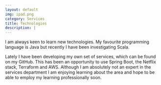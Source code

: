 ```yaml
---
layout: default
img: ipad.png
category: Services
title: Technologies
description: |
---
```

I am always keen to learn new technologies. My favourite programming language is Java
but recently I have been investigating Scala. 

Lately I have been developing my own set of services, which can be found on my GitHub.
This has been an opportunity to use Spring Boot, the Netflix stack, Terraform and AWS. 
Although I am absolutely not an expert in the services department I am enjoying learning 
about the area and hope to be able to employ my learning professionally soon.
